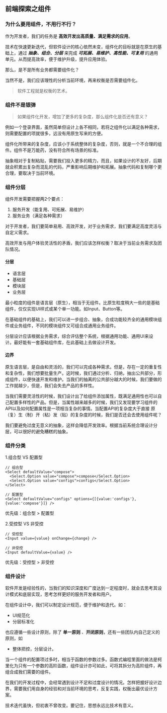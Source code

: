 ## 前端探索之组件

### 为什么要用组件，不用行不行？

作为开发者，我们的任务是 **高效开发出高质量、满足需求的应用**。

技术在快速更新迭代，但软件设计的核心依然未变，组件化的目标就是在原生的基础上，通过 ***抽象、组合、分层*** 来完成 ***可拓展、易维护、高性能、可复用*** 的通用单元。从而提高效率，便于维护升级，提升应用体验。

那么，是不是所有业务都需要组件化？

当然不是，我们应该理性的分析当前环境，再来权衡是否需要组件化。

> 软件工程就是权衡的艺术。

### 组件不是银弹

> 如果组件化开发，增加了更多的复杂度，那么组件化是否还有意义？

例如一个登录界面，虽然简单但设计上各不相同，若将之组件化以满足各种需求，则需要配置的项就很多，远没有用原生写来的方便。

组件化所带来的复杂度，应该小于系统整体的复杂度，否则，就是一个不合理的组件。组件不是万能药，没有符合所有场景的标准。

抽象相对于复制粘贴，需要我们投入更多的精力，而且，如果设计的不友好，后期就会积累出复杂而混乱的代码，严重影响后期维护和拓展。抽象代码和复制哪个更合理，要取决于当前环境。

### 组件分层

组件开发需要把握两2个要点：

1. 服务开发（能复用、可拓展、易维护）
2. 服务业务（满足各种需求）

对于开发者，我们要简单易用、高效开发，对于业务需求，我们要满足高度灵活与自定义需求。

高效开发与用户体验灵活性的矛盾，我们应该怎样权衡？取决于当前业务需求及团队情况。

#### 分层

- 语言层
- 基础层
- 模块层
- 业务层

最小粒度的组件是语言层（原生），相当于无组件。比原生粒度稍大一些的是基础组件，仅仅实现UI样式或某个单一功能。如Input、Button等。

在基础组件的基础上，我们可以进一步组合、抽象，合成功能较齐全的通用模块组件或业务组件，不同的模块组件又可组合成通用业务组件。

分层设计应该根据业务需求，综合评估整个系统，根据通用功能、通用UI来设计。最好能有一套基础组件库，在此基础上去做设计开发。

#### 边界

原生语言层，是自由和灵活的，我们可以完成各种需求。但是，存在一定的重复性和复杂性，我们想要批量生产。这时候，我们通过分析、归纳，抽出公共部分，形成组件，以便快速开发和维护。当我们的抽离的公共部分越大的时候，我们要做的工作就越少，但是，我们会失去产品的多样性。

当我们需要灵活性的时候，我们设计出了给组件添加属性，既满足通用性也可以自己配置多样性的产品。但是，当属性越来越多的时候，我们又发现要学习组件的API以及如何配置属性是一项相当复杂的事情。当配置API的复杂度大于直接 原（复）生（制）开（粘）发（贴）的复杂度的时候，我们是否还会去使用组件呢？

我们要避免过度无意义的抽象，这样会降低开发效率。根据当前系统合理设计分层，可以很好的避免糟糕的抽象。

### 组件分类

1.组合型 VS 配置型

	// 组合型
	<Select defaultValue="compose">
	  <Select.Option value="compose">compose</Select.Option>
	  <Select.Option value="configs">configs</Select.Option>
	</Select>
	  
	// 配置型
	<Select defaultValue="configs" options={[{value:'configs'},{value:'compose'}]} />

优先级：组合型 > 配置型

2.受控型 VS 非受控

	// 受控型
	<Input value={value} onChange={change} />
	
	// 非受控
	<Input defaultValue={value} />

优先级：受控型 > 非受控

### 组件设计

软件开发是经验性的，当我们的知识深度和广度达到一定程度时，就会去思考其设计模式和底层实现，思考怎样更好的服务开发者和用户。

在组件设计中，我们可以制定设计规范，便于维护和迭代。如：

- UI规范化
- 分层标准化

也应遵循一些设计原则，除了 **单一原则** 、**开闭原则**，还有一些团队内自己定义的原则，如

- 整体把控，分层设计。

当一个组件的配置项过多时，相当于函数的参数过多。函数式编程里面的做法是柯里化为只有一个参数的高阶函数，组件设计亦可如此，可将其拆分为高阶组件，再组合成我们需要的组件。

在我们的开发过程中，会经常遇到设计不足和过度设计的情况。怎样把握好设计边界，需要我们用自身的经验和对当前环境的思考，反复实践，权衡出最优设计方案。

技术迭代虽快，但初衷不曾改变。要记住，思想永远比技术有意义。






